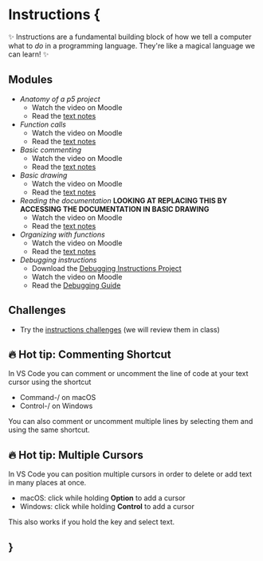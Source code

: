 # Instructions {

✨ Instructions are a fundamental building block of how we tell a computer what to *do* in a programming language. They're like a magical language we can learn! ✨

## Modules

- *Anatomy of a p5 project* 
    - Watch the video on Moodle
    - Read the [text notes](./anatomy-of-a-p5-project.md)
- *Function calls* 
    - Watch the video on Moodle
    - Read the [text notes](./function-calls.md)
- *Basic commenting* 
    - Watch the video on Moodle
    - Read the [text notes](./basic-commenting.md)
- *Basic drawing* 
    - Watch the video on Moodle
    - Read the [text notes](./basic-drawing.md)
- *Reading the documentation* **LOOKING AT REPLACING THIS BY ACCESSING THE DOCUMENTATION IN BASIC DRAWING**
    - Watch the video on Moodle
    - Read the [text notes](./reading-the-documentation.md)
- *Organizing with functions* 
    - Watch the video on Moodle
    - Read the [text notes](./organizing-with-functions.md)
- *Debugging instructions*
    - Download the [Debugging Instructions Project](MISSING_LINK)
    - Watch the video on Moodle
    - Read the [Debugging Guide](../../guides/debugging-guide.md)

## Challenges

- Try the [instructions challenges](./drawing-challenges.md) (we will review them in class)

## 🔥 Hot tip: Commenting Shortcut

In VS Code you can comment or uncomment the line of code at your text cursor using the shortcut
- Command-/ on macOS
- Control-/ on Windows

You can also comment or uncomment multiple lines by selecting them and using the same shortcut.

## 🔥 Hot tip: Multiple Cursors

In VS Code you can position multiple cursors in order to delete or add text in many places at once. 
- macOS: click while holding **Option** to add a cursor
- Windows: click while holding **Control** to add a cursor

This also works if you hold the key and select text.


## }